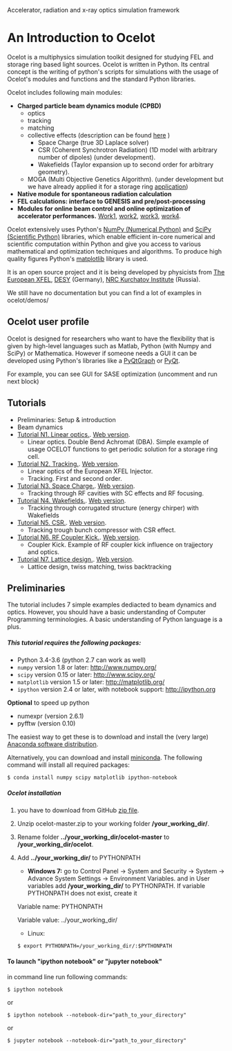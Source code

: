 Accelerator, radiation and x-ray optics simulation framework

# An Introduction to Ocelot

Ocelot is a multiphysics simulation toolkit designed for studying FEL and storage ring based light sources. Ocelot is written in Python. Its central concept is the writing of python's scripts for simulations with the usage of Ocelot's modules and functions and the standard Python libraries. 

Ocelot includes following main modules:
* **Charged particle beam dynamics module (CPBD)**
    - optics
    - tracking
    - matching
    - collective effects (description can be found [here](http://vrws.de/ipac2017/papers/wepab031.pdf) )
        - Space Charge (true 3D Laplace solver) 
        - CSR (Coherent Synchrotron Radiation) (1D model with arbitrary number of dipoles) (under development).
        - Wakefields (Taylor expansion up to second order for arbitrary geometry).
    - MOGA (Multi Objective Genetics Algorithm). (under development but we have already applied it for a storage ring [application](http://accelconf.web.cern.ch/AccelConf/ipac2016/papers/thpmb034.pdf))
* **Native module for spontaneous radiation calculation**
* **FEL calculations: interface to GENESIS and pre/post-processing**
* **Modules for online beam control and online optimization of accelerator performances.** [Work1](http://accelconf.web.cern.ch/accelconf/IPAC2014/papers/mopro086.pdf), [work2](https://jacowfs.jlab.org/conf/y15/ipac15/prepress/TUPWA037.PDF), [work3](http://accelconf.web.cern.ch/AccelConf/ipac2016/papers/wepoy036.pdf), [work4](https://arxiv.org/pdf/1704.02335.pdf).

Ocelot extensively  uses Python's [NumPy (Numerical Python)](http://numpy.org) and [SciPy (Scientific Python)](http://scipy.org) libraries, which enable efficient in-core numerical and scientific computation within Python and give you access to various mathematical and optimization techniques and algorithms. To produce high quality figures Python's [matplotlib](http://matplotlib.org/index.html) library is used.

It is an open source project and it is being developed by physicists from  [The European XFEL](http://www.xfel.eu/), [DESY](http://www.desy.de/) (Germany), [NRC Kurchatov Institute](http://www.nrcki.ru/) (Russia).

We still have no documentation but you can find a lot of examples in ocelot/demos/ 


## Ocelot user profile

Ocelot is designed for researchers who want to have the flexibility that is given by high-level languages such as Matlab, Python (with Numpy and SciPy) or Mathematica.
However if someone needs a GUI  it can be developed using Python's libraries like a [PyQtGraph](http://www.pyqtgraph.org/) or [PyQt](http://pyqt.sourceforge.net/Docs/PyQt4/). 

For example, you can see GUI for SASE optimization (uncomment and run next block)

## Tutorials
* Preliminaries: Setup & introduction
* Beam dynamics
* [Tutorial N1. Linear optics.](#tutorial1). [Web version](http://nbviewer.jupyter.org/github/iagapov/ocelot/blob/dev/demos/ipython_tutorials/1_introduction.ipynb).
    - Linear optics. Double Bend Achromat (DBA). Simple example of usage OCELOT functions to get periodic solution for a storage ring cell. 
* [Tutorial N2. Tracking.](2_tracking.ipynb). [Web version](http://nbviewer.jupyter.org/github/iagapov/ocelot/blob/dev/demos/ipython_tutorials/2_tracking.ipynb).
    - Linear optics of the European XFEL Injector. 
    - Tracking. First and second order. 
* [Tutorial N3. Space Charge.](3_space_charge.ipynb). [Web version](http://nbviewer.jupyter.org/github/iagapov/ocelot/blob/dev/demos/ipython_tutorials/3_space_charge.ipynb).
    - Tracking through RF cavities with SC effects and RF focusing.
* [Tutorial N4. Wakefields.](4_wake.ipynb). [Web version](http://nbviewer.jupyter.org/github/iagapov/ocelot/blob/dev/demos/ipython_tutorials/4_wake.ipynb).
    - Tracking through corrugated structure (energy chirper) with Wakefields
* [Tutorial N5. CSR.](5_CSR.ipynb). [Web version](http://nbviewer.jupyter.org/github/iagapov/ocelot/blob/dev/demos/ipython_tutorials/5_CSR.ipynb).
    - Tracking trough bunch compressor with CSR effect.
* [Tutorial N6. RF Coupler Kick.](6_coupler_kick.ipynb). [Web version](http://nbviewer.jupyter.org/github/iagapov/ocelot/blob/dev/demos/ipython_tutorials/6_coupler_kick.ipynb).
    - Coupler Kick. Example of RF coupler kick influence on trajjectory and optics.
* [Tutorial N7. Lattice design.](7_lattice_design.ipynb). [Web version](http://nbviewer.jupyter.org/github/iagapov/ocelot/blob/dev/demos/ipython_tutorials/7_lattice_design.ipynb).
    - Lattice design, twiss matching, twiss backtracking 
    
 ## Preliminaries

The tutorial includes 7 simple examples dediacted to beam dynamics and optics. However, you should have a basic understanding of Computer Programming terminologies. A basic understanding of Python language is a plus.

##### This tutorial requires the following packages:

- Python 3.4-3.6 (python 2.7 can work as well)
- `numpy` version 1.8 or later: http://www.numpy.org/
- `scipy` version 0.15 or later: http://www.scipy.org/
- `matplotlib` version 1.5 or later: http://matplotlib.org/
- `ipython` version 2.4 or later, with notebook support: http://ipython.org

**Optional** to speed up python 
- numexpr (version 2.6.1)
- pyfftw (version 0.10)

The easiest way to get these is to download and install the (very large) [Anaconda software distribution](https://www.continuum.io/).

Alternatively, you can download and install [miniconda](http://conda.pydata.org/miniconda.html).
The following command will install all required packages:
```
$ conda install numpy scipy matplotlib ipython-notebook
```

##### Ocelot installation
1. you have to download from GitHub [zip file](https://github.com/iagapov/ocelot/archive/master.zip). 
2. Unzip ocelot-master.zip to your working folder **/your_working_dir/**. 
3. Rename folder **../your_working_dir/ocelot-master** to **/your_working_dir/ocelot**. 
4. Add **../your_working_dir/** to PYTHONPATH
    - **Windows 7:** go to Control Panel -> System and Security -> System -> Advance System Settings -> Environment Variables.
    and in User variables add **/your_working_dir/** to PYTHONPATH. If variable PYTHONPATH does not exist, create it
    
    Variable name: PYTHONPATH
    
    Variable value: ../your_working_dir/
    - Linux: 
    ```
    $ export PYTHONPATH=/your_working_dir/:$PYTHONPATH
    ```
    
#### To launch "ipython notebook" or "jupyter notebook"
in command line run following commands:

```
$ ipython notebook
```

or
```
$ ipython notebook --notebook-dir="path_to_your_directory"
```

or
```
$ jupyter notebook --notebook-dir="path_to_your_directory"
```

